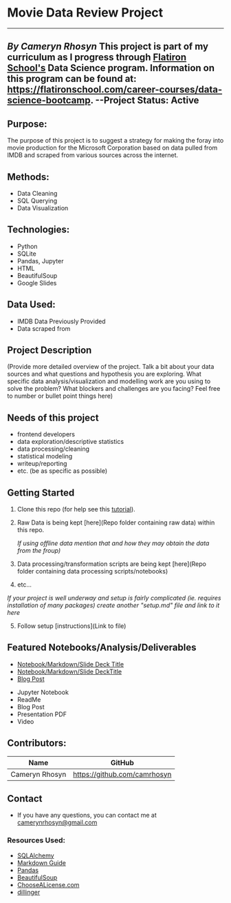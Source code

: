 # Movie Data Review Project
---
*By Cameryn Rhosyn*
This project is part of my curriculum as I progress through [Flatiron School's](https://flatironschool.com/) Data Science program. Information on this program can be found at: https://flatironschool.com/career-courses/data-science-bootcamp.
**--Project Status: Active**
---
## Purpose:
 The purpose of this project is to suggest a strategy for making the foray into movie production for the Microsoft Corporation based on data pulled from IMDB and scraped from various sources across the internet.

## Methods:
 - Data Cleaning
 - SQL Querying
 - Data Visualization

## Technologies:
 - Python
 - SQLite
 - Pandas, Jupyter
 - HTML
 - BeautifulSoup
 - Google Slides

## Data Used:
 - IMDB Data Previously Provided
 - Data scraped from
## Project Description
(Provide more detailed overview of the project.  Talk a bit about your data sources and what questions and hypothesis you are exploring. What specific data analysis/visualization and modelling work are you using to solve the problem? What blockers and challenges are you facing?  Feel free to number or bullet point things here)

## Needs of this project

- frontend developers
- data exploration/descriptive statistics
- data processing/cleaning
- statistical modeling
- writeup/reporting
- etc. (be as specific as possible)

## Getting Started

1. Clone this repo (for help see this [tutorial](https://help.github.com/articles/cloning-a-repository/)).
2. Raw Data is being kept [here](Repo folder containing raw data) within this repo.

    *If using offline data mention that and how they may obtain the data from the froup)*

3. Data processing/transformation scripts are being kept [here](Repo folder containing data processing scripts/notebooks)
4. etc...

*If your project is well underway and setup is fairly complicated (ie. requires installation of many packages) create another "setup.md" file and link to it here*  

5. Follow setup [instructions](Link to file)

## Featured Notebooks/Analysis/Deliverables
* [Notebook/Markdown/Slide Deck Title](link)
* [Notebook/Markdown/Slide DeckTitle](link)
* [Blog Post](link)
 - Jupyter Notebook
 - ReadMe
 - Blog Post
 - Presentation PDF
 - Video


## Contributors:

|Name     |  GitHub   |
|---------|-----------------|
|Cameryn Rhosyn |https://github.com/camrhosyn|

## Contact
* If you have any questions, you can contact me at camerynrhosyn@gmail.com

### Resources Used:
 - [SQLAlchemy](https://docs.sqlalchemy.org/en/13/)
 - [Markdown Guide](https://www.markdownguide.org/)
 - [Pandas](https://pandas.pydata.org/)
 - [BeautifulSoup](https://www.crummy.com/software/BeautifulSoup/)
 - [ChooseALicense.com](https://choosealicense.com/licenses/mit/#)
 - [dillinger](dillinger.io)
